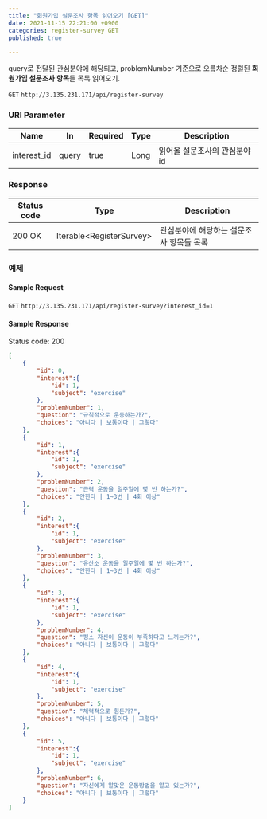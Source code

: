 ```yaml
---
title: "회원가입 설문조사 항목 읽어오기 [GET]"
date: 2021-11-15 22:21:00 +0900
categories: register-survey GET
published: true

---
```


query로 전달된 관심분야에 해당되고, problemNumber 기준으로 오름차순 정렬된 **회원가입 설문조사 항목**들 목록 읽어오기.

`GET` `http://3.135.231.171/api/register-survey`

### URI Parameter

| Name        | In    | Required | Type | Description                   |
| ----------- | ----- | -------- | ---- | ----------------------------- |
| interest_id | query | true     | Long | 읽어올 설문조사의 관심분야 id |

### Response

| Status code | Type                      | Description                              |
| ----------- | ------------------------- | ---------------------------------------- |
| 200 OK      | Iterable\<RegisterSurvey> | 관심분야에 해당하는 설문조사 항목들 목록 |



### 예제

#### Sample Request

`GET` `http://3.135.231.171/api/register-survey?interest_id=1`

#### Sample Response

Status code: 200

```json
[
    {
        "id": 0,
        "interest":{
            "id": 1,
            "subject": "exercise"
        },
        "problemNumber": 1,
        "question": "규칙적으로 운동하는가?",
        "choices": "아니다 | 보통이다 | 그렇다"
    },
    {
        "id": 1,
        "interest":{
            "id": 1,
            "subject": "exercise"
        },
        "problemNumber": 2,
        "question": "근력 운동을 일주일에 몇 번 하는가?",
        "choices": "안한다 | 1~3번 | 4회 이상"
    },
    {
        "id": 2,
        "interest":{
            "id": 1,
            "subject": "exercise"
        },
        "problemNumber": 3,
        "question": "유산소 운동을 일주일에 몇 번 하는가?",
        "choices": "안한다 | 1~3번 | 4회 이상"
    },
    {
        "id": 3,
        "interest":{
            "id": 1,
            "subject": "exercise"
        },
        "problemNumber": 4,
        "question": "평소 자신이 운동이 부족하다고 느끼는가?",
        "choices": "아니다 | 보통이다 | 그렇다"
    },
    {
        "id": 4,
        "interest":{
            "id": 1,
            "subject": "exercise"
        },
        "problemNumber": 5,
        "question": "체력적으로 힘든가?",
        "choices": "아니다 | 보통이다 | 그렇다"
    },
    {
        "id": 5,
        "interest":{
            "id": 1,
            "subject": "exercise"
        },
        "problemNumber": 6,
        "question": "자신에게 알맞은 운동방법을 알고 있는가?",
        "choices": "아니다 | 보통이다 | 그렇다"
    }
]
```

